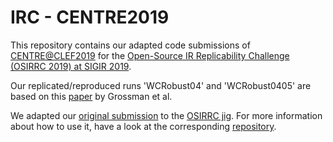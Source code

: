 # IRC - CENTRE2019

This repository contains our adapted code submissions of [CENTRE@CLEF2019](http://www.centre-eval.org/clef2019/) for the [Open-Source IR Replicability Challenge (OSIRRC 2019) at SIGIR 2019](https://osirrc.github.io/osirrc2019/).

Our replicated/reproduced runs 'WCRobust04' and 'WCRobust0405' are based on this [paper](https://trec.nist.gov/pubs/trec26/papers/WaterlooCormack-CC.pdf) by Grossman et al.

We adapted our [original submission](https://bitbucket.org/centre_eval/c2019_irc/) to the [OSIRRC jig](https://github.com/osirrc/jig/). For more information about how to use it, have a look at the corresponding [repository](https://github.com/osirrc/irc-centre2019-docker).
